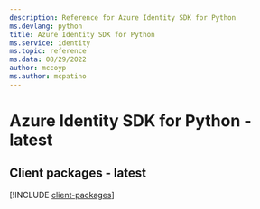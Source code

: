 ```yaml
---
description: Reference for Azure Identity SDK for Python
ms.devlang: python
title: Azure Identity SDK for Python
ms.service: identity
ms.topic: reference
ms.data: 08/29/2022
author: mccoyp
ms.author: mcpatino
---
```

# Azure Identity SDK for Python - latest

## Client packages - latest
[!INCLUDE [client-packages](identity-client-index.md)]